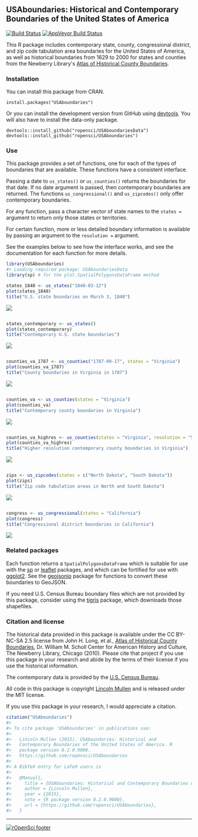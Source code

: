 <!-- README.md is generated from README.Rmd. Please edit that file -->
USAboundaries: Historical and Contemporary Boundaries of the United States of America
-------------------------------------------------------------------------------------

[![Build Status](https://travis-ci.org/ropensci/USAboundaries.png?branch=master)](https://travis-ci.org/ropensci/USAboundaries) [![AppVeyor Build Status](https://ci.appveyor.com/api/projects/status/github/ropensci/USAboundaries?branch=master)](https://ci.appveyor.com/project/ropensci/USAboundaries)

This R package includes contemporary state, county, congressional district, and zip code tabulation area boundaries for the United States of America, as well as historical boundaries from 1629 to 2000 for states and counties from the Newberry Library's [Atlas of Historical County Boundaries](http://publications.newberry.org/ahcbp/).

### Installation

You can install this package from CRAN.

    install.packages("USAboundaries")

Or you can install the development version from GitHub using [devtools](https://github.com/hadley/devtools). You will also have to install the data-only package.

    devtools::install_github("ropensci/USAboundariesData")
    devtools::install_github("ropensci/USAboundaries")

### Use

This package provides a set of functions, one for each of the types of boundaries that are available. These functions have a consistent interface.

Passing a date to `us_states()` or `us_counties()` returns the boundaries for that date. If no date argument is passed, then contemporary boundaries are returned. The functions `us_congressional()` and `us_zipcodes()` only offer contemporary boundaries.

For any function, pass a character vector of state names to the `states =` argument to return only those states or territories.

For certain function, more or less detailed boundary information is available by passing an argument to the `resolution =` argument.

See the examples below to see how the interface works, and see the documentation for each function for more details.

``` r
library(USAboundaries) 
#> Loading required package: USAboundariesData
library(sp) # for the plot.SpatialPolygonsDataFrame method

states_1840 <- us_states("1840-03-12")
plot(states_1840)
title("U.S. state boundaries on March 3, 1840")
```

![](README-unnamed-chunk-2-1.png)

``` r

states_contemporary <- us_states()
plot(states_contemporary)
title("Contemporary U.S. state boundaries")
```

![](README-unnamed-chunk-2-2.png)

``` r

counties_va_1787 <- us_counties("1787-09-17", states = "Virginia")
plot(counties_va_1787)
title("County boundaries in Virginia in 1787")
```

![](README-unnamed-chunk-2-3.png)

``` r

counties_va <- us_counties(states = "Virginia")
plot(counties_va)
title("Contemporary county boundaries in Virginia")
```

![](README-unnamed-chunk-2-4.png)

``` r

counties_va_highres <- us_counties(states = "Virginia", resolution = "500k")
plot(counties_va_highres)
title("Higher resolution contemporary county boundaries in Virginia")
```

![](README-unnamed-chunk-2-5.png)

``` r

zips <- us_zipcodes(states = c("North Dakota", "South Dakota"))
plot(zips)
title("Zip code tabulation areas in North and South Dakota")
```

![](README-unnamed-chunk-2-6.png)

``` r

congress <- us_congressional(states = "California")
plot(congress)
title("Congressional district boundaries in California")
```

![](README-unnamed-chunk-2-7.png)

### Related packages

Each function returns a `SpatialPolygonsDataFrame` which is suitable for use with the [sp](http://cran.rstudio.org/web/packages/sp/) or [leaflet](http://cran.rstudio.org/web/packages/leaflet/) packages, and which can be fortified for use with [ggplot2](http://cran.rstudio.org/web/packages/%20ggplot2/). See the [geojsonio](http://cran.rstudio.org/web/packages/geojsonio/) package for functions to convert these boundaries to GeoJSON.

If you need U.S. Census Bureau boundary files which are not provided by this package, consider using the [tigris](https://github.com/walkerke/tigris) package, which downloads those shapefiles.

### Citation and license

The historical data provided in this package is available under the CC BY-NC-SA 2.5 license from John H. Long, et al., [Atlas of Historical County Boundaries](http://publications.newberry.org/ahcbp/), Dr. William M. Scholl Center for American History and Culture, The Newberry Library, Chicago (2010). Please cite that project if you use this package in your research and abide by the terms of their license if you use the historical information.

The contemporary data is provided by the [U.S. Census Bureau](https://www.census.gov/geo/maps-data/).

All code in this package is copyright [Lincoln Mullen](http://lincolnmullen.com) and is released under the MIT license.

If you use this package in your research, I would appreciate a citation.

``` r
citation("USAboundaries")
#> 
#> To cite package 'USAboundaries' in publications use:
#> 
#>   Lincoln Mullen (2015). USAboundaries: Historical and
#>   Contemporary Boundaries of the United States of America. R
#>   package version 0.2.0.9000.
#>   https://github.com/ropensci/USAboundaries
#> 
#> A BibTeX entry for LaTeX users is
#> 
#>   @Manual{,
#>     title = {USAboundaries: Historical and Contemporary Boundaries of the United States of America},
#>     author = {Lincoln Mullen},
#>     year = {2015},
#>     note = {R package version 0.2.0.9000},
#>     url = {https://github.com/ropensci/USAboundaries},
#>   }
```

------------------------------------------------------------------------

[![rOpenSci footer](http://ropensci.org/public_images/github_footer.png)](http://ropensci.org)
